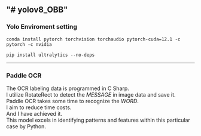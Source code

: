 "# yolov8_OBB" 
---

### Yolo Enviroment setting
    conda install pytorch torchvision torchaudio pytorch-cuda=12.1 -c pytorch -c nvidia  

    pip install ultralytics --no-deps  

---
### Paddle OCR  
The OCR labeling data is programmed in C Sharp.  
I utilize RotateRect to detect the *MESSAGE* in image data and save it.  
Paddle OCR takes some time to recognize the *WORD*.  
I aim to reduce time costs.  
And I have achieved it.  
This model excels in identifying patterns and features within this particular case by Python.  
